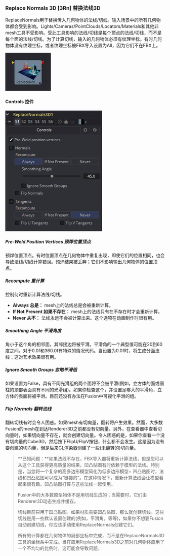 ### Replace Normals 3D [3Rn] 替换法线3D

ReplaceNormals用于替换传入几何物体的法线/切线。输入场景中的所有几何物体都会受到影响。Lights/Cameras/PointClouds/Locators/Materials和其他非mesh工具不受影响。受此工具影响的法线/切线是每个顶点的法线/切线，而不是每个面的法线/切线。为了计算切线，输入的几何物体必须有纹理坐标。有时几何物体没有纹理坐标，或者纹理坐标被FBX导入设置为All，因为它们不在FBX上。

 ![3Rn2_tile](images/3Rn2_tile.jpg)

#### Controls 控件

![3Rn2_Controls](images/3Rn2_Controls.png)

##### Pre-Weld Position Vertices 预焊位置顶点

预焊位置顶点。有时位置顶点在几何物体中重复出现，即使它们的位置相同，也会导致法线/切线计算错误。预焊结果被丢弃；它们不影响输出几何物体的位置顶点。

##### Recompute 重计算

控制何时重新计算法线/切线。

- **Always 总是：** mesh上的法线总是会被重新计算。
- **If Not Present 如果不存在：** mesh上的法线只有在不存在时才会重新计算。
- **Never 从不：** 法线永远不会被计算出来。这个选项在动画制作时很有用。

##### Smoothing Angle 平滑角度

角小于这个角的相邻面，其邻接边将被平滑。平滑角的一个典型值可能在20到60度之间。对于0.0f和360.0f有特殊的情况代码。当设置为0.0f时，将生成分面法线；这对艺术效果很有用。

##### Ignore Smooth Groups 忽略平滑组

如果设置为False，具有不同光滑组的两个面将不会被平滑(例如，立方体的面或圆柱的顶部表面具有不同的光滑组)。如果你检查这个，并设置足够大的平滑角，立方体的表面将被平滑。目前还没有办法在Fusion中可视化平滑的组。

##### Flip Normals 翻转法线

翻转切线有时会令人困惑。如果mesh有切向量，翻转将产生效果。然而，大多数Fusion的mesh在到达Renderer3D之前都没有切向量。另外，在查看器中查看切向量时，如果切向量不存在，就会创建切向量。令人困惑的是，如果你查看一个没有切向量的Cube3D，然后按下FlipU/FlipV按钮，什么都不会发生。这是因为没有要创建的切向量，但是后来GL渲染器创建了一些(未翻转的)切向量。

> **已知问题：**如果法线不存在，FBX导入器将重新计算法线，但是您可以从这个工具获得更高质量的结果。凹凸贴图有时依赖于模型的法线。特别是，当您将一个复杂的高多边形模型简化为低多边形模型+ 凹凸贴图时，法线和凹凸贴图可以成为“链接的”。在这种情况下，重新计算法线会让模型看起来很有趣。凹凸贴图打算与这些法线一起使用。
>
> Fusion中的大多数原型物体不是用切线生成的；当需要时，它们由Renderer3D动态生成并缓存。
>
> 切线目前只用于凹凸贴图。如果材质需要凹凸贴图，那么就创建切线。这些切线是用一些默认设置创建的(例如，平滑角，等等)，如果你不想要Fusion自动创建切线，你应该手动使用ReplaceNormals创建它们。
>
> 所有的计算都在几何物体的局部坐标中完成，而不是在ReplaceNormals3D工具的坐标系中完成。当在应用ReplaceNormals3D之前对几何物体应用了一个不均匀的比例时，这可能会导致问题。